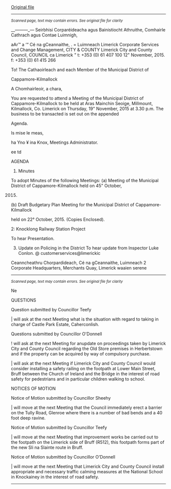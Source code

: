 [Original file](https://www.limerick.ie/sites/default/files/media/documents/2017-06/Agenda%20-%20Municipal%20District%20of%20Cappamore-Kilmallock%20-%2019th%20November%202015.pdf)

---
*<small>Scanned page, text may contain errors. See original file for clarity</small>*  

__—_—_—_— Seirbhisi Corparéideacha agus Bainistiocht Athruithe,
Comhairle Cathrach agus Contae Luimnigh,

aAr™
a ‘“ Cé na gCeannaithe,
. = Luimneach
Limerick Corporate Services and Change Management,
CITY & COUNTY Limerick City and County Council,
COUNCIL ca
Limerick
" t: +353 (0) 61 407 100
12" November, 2015. f: +353 (0) 61 415 266

To! The Cathaoirleach and each Member of the Municipal District of

Cappamore-Kilmallock

A Chomhairleoir, a chara,

You are requested to attend a Meeting of the Municipal District of Cappamore-Kilmallock
to be held at Aras Mainchin Seoige, Millmount, Kilmallock, Co. Limerick on Thursday, 19"
November, 2015 at 3.30 p.m. The business to be transacted is set out on the appended

Agenda.

Is mise le meas,

ha Yno ¥
ina Knox,
Meetings Administrator.

ee td

AGENDA

1. Minutes

To adopt Minutes of the following Meetings:
(a) Meeting of the Municipal District of Cappamore-Kilmallock held on 45" October,

2015.
(b) Draft Budgetary Plan Meeting for the Municipal District of Cappamore-Kilmallock

held on 22° October, 2015.
(Copies Enclosed).

2: Knocklong Railway Station Project

To hear Presentation.

3. Update on Policing in the District
To hear update from Inspector Luke Conlon.
@ customerservices@limerickic

Ceanncheathru Chorpardideach, Cé na gCeannaithe, Luimneach 2
Corporate Headquarters, Merchants Quay, Limerick waaien serene


---
*<small>Scanned page, text may contain errors. See original file for clarity</small>*  

Ne

QUESTIONS

Question submitted by Councillor Teefy

| will ask at the next Meeting what is the situation with regard to taking in charge of
Castle Park Estate, Caherconlish.

Questions submitted by Councillor O'Donnell

! will ask at the next Meeting for anupdate on proceedings taken by Limerick
City and County Council regarding the Old Store premises in Herbertstown and if
the property can be acquired by way of compulsory purchase.

| will ask at the next Meeting if Limerick City and County Council would consider
installing a safety railing on the footpath at Lower Main Street, Bruff between the
Church of Ireland and the Bridge in the interest of road safety for pedestrians and in
particular children walking to school.

NOTICES OF MOTION

Notice of Motion submitted by Councillor Sheehy

| will move at the next Meeting that the Council immediately erect a barrier on the
Tully Road, Glenroe where there is a number of bad bends and a 40 foot deep
ravine.

Notice of Motion submitted by Councillor Teefy

| will move at the next Meeting that improvement works be carried out to the
footpath on the Limerick side of Bruff (R512), this footpath forms part of the new Sli
na Slainte route in Bruff.

Notice of Motion submitted by Councillor O’Donnell

| will move at the next Meeting that Limerick City and County Council install
appropriate and necessary traffic calming measures at the National School in
Knockainey in the interest of road safety.


---
